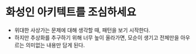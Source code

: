 # 화성인 아키텍트를 조심하세요

- 위대한 사상가는 문제에 대해 생각할 때, 패턴을 보기 시작한다.
- 하지만 추상화를 추구하기 위해 너무 높이 올라가면, 모순이 생기고 전체만을 아우르는 의미없는 내용만 담게 된다.